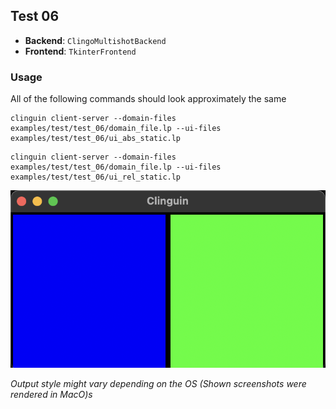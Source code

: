## Test 06

- **Backend**:   `ClingoMultishotBackend`
- **Frontend**:   `TkinterFrontend`

### Usage

All of the following commands should look approximately the same


```
clinguin client-server --domain-files examples/test/test_06/domain_file.lp --ui-files examples/test/test_06/ui_abs_static.lp
```

```
clinguin client-server --domain-files examples/test/test_06/domain_file.lp --ui-files examples/test/test_06/ui_rel_static.lp
```

![](out.png)

*Output style might vary depending on the OS (Shown screenshots were rendered in MacO)s*

